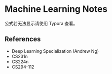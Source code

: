 # Machine Learning Notes

公式若无法显示请使用 Typora 查看。

## References

- Deep Learning Specialization (Andrew Ng)
- CS231n
- CS224n
- CS294-112